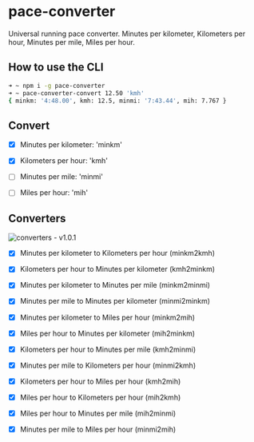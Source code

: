 # pace-converter

Universal running pace converter. Minutes per kilometer, Kilometers per hour, Minutes per mile, Miles per hour.

## How to use the CLI

```bash
➜ ~ npm i -g pace-converter
➜ ~ pace-converter-convert 12.50 'kmh'
{ minkm: '4:48.00', kmh: 12.5, minmi: '7:43.44', mih: 7.767 }
```

## Convert

- [X] Minutes per kilometer: 'minkm'

- [X] Kilometers per hour: 'kmh'

- [ ] Minutes per mile: 'minmi'

- [ ] Miles per hour: 'mih'

## Converters

![converters - v1.0.1](converters_-_v1.0.1.png "converters - v1.0.1")

- [X] Minutes per kilometer to Kilometers per hour (minkm2kmh)

- [X] Kilometers per hour to Minutes per kilometer (kmh2minkm)

- [X] Minutes per kilometer to Minutes per mile (minkm2minmi)

- [X] Minutes per mile to Minutes per kilometer (minmi2minkm)

- [X] Minutes per kilometer to Miles per hour (minkm2mih)

- [X] Miles per hour to Minutes per kilometer (mih2minkm)

- [X] Kilometers per hour to Minutes per mile (kmh2minmi)

- [X] Minutes per mile to Kilometers per hour (minmi2kmh)

- [X] Kilometers per hour to Miles per hour (kmh2mih)

- [X] Miles per hour to Kilometers per hour (mih2kmh)

- [X] Miles per hour to Minutes per mile (mih2minmi)

- [X] Minutes per mile to Miles per hour (minmi2mih)
